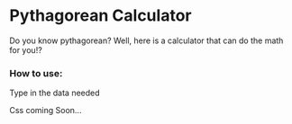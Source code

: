 # Pythagorean Calculator
<p>Do you know pythagorean? Well, here is a calculator that can do the math for you!?</p>
<h3>How to use: </h3>
<p>Type in the data needed</p>

<p>Css coming Soon...</p>
